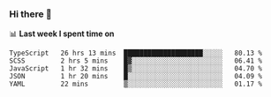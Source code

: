 ### Hi there 👋

<!--
**DBvc/DBvc** is a ✨ _special_ ✨ repository because its `README.md` (this file) appears on your GitHub profile.

Here are some ideas to get you started:

- 🔭 I’m currently working on ...
- 🌱 I’m currently learning ...
- 👯 I’m looking to collaborate on ...
- 🤔 I’m looking for help with ...
- 💬 Ask me about ...
- 📫 How to reach me: ...
- 😄 Pronouns: ...
- ⚡ Fun fact: ...
-->

📊 **Last week I spent time on**
<!--START_SECTION:waka-->
```text
TypeScript   26 hrs 13 mins  ████████████████████░░░░░   80.13 % 
SCSS         2 hrs 5 mins    █▓░░░░░░░░░░░░░░░░░░░░░░░   06.41 % 
JavaScript   1 hr 32 mins    █▒░░░░░░░░░░░░░░░░░░░░░░░   04.70 % 
JSON         1 hr 20 mins    █░░░░░░░░░░░░░░░░░░░░░░░░   04.09 % 
YAML         22 mins         ▒░░░░░░░░░░░░░░░░░░░░░░░░   01.17 % 
```
<!--END_SECTION:waka-->
